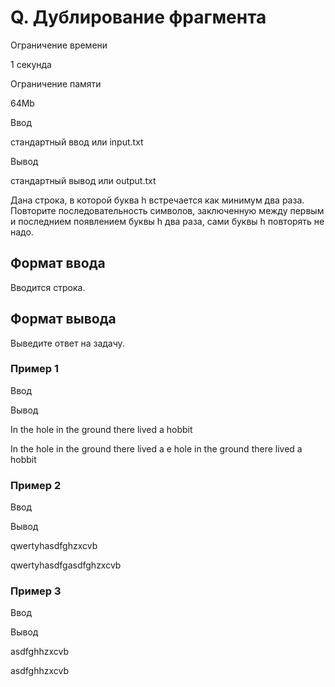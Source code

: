 Q. Дублирование фрагмента
=========================

Ограничение времени

1 секунда

Ограничение памяти

64Mb

Ввод

стандартный ввод или input.txt

Вывод

стандартный вывод или output.txt

Дана строка, в которой буква h встречается как минимум два раза. Повторите последовательность символов, заключенную между первым и последнием появлением буквы h два раза, сами буквы h повторять не надо.

Формат ввода
------------

Вводится строка.

Формат вывода
-------------

Выведите ответ на задачу.

### Пример 1

Ввод

Вывод

In the hole in the ground there lived a hobbit

In the hole in the ground there lived a e hole in the ground there lived a hobbit

### Пример 2

Ввод

Вывод

qwertyhasdfghzxcvb

qwertyhasdfgasdfghzxcvb

### Пример 3

Ввод

Вывод

asdfghhzxcvb

asdfghhzxcvb